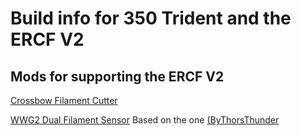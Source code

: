 # Build info for 350 Trident and the ERCF V2

## Mods for supporting the ERCF V2

[Crossbow Filament Cutter](https://github.com/DW-Tas/Crossbow-Filament-Cutter)

[WWG2 Dual Filament Sensor](https://www.printables.com/model/1186399-optimized-wristwatch-g2-dual-filament-sensor)  Based on the one [(ByThorsThunder](https://github.com/bythorsthunder/Voron_Mods/tree/main/Wristwatch_G2_Dual_Filament_Sensor)
